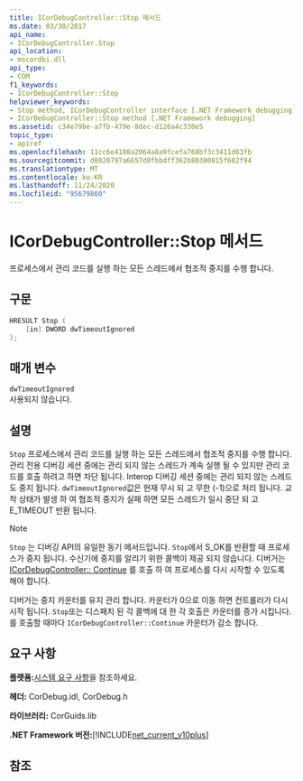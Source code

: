 ```yaml
---
title: ICorDebugController::Stop 메서드
ms.date: 03/30/2017
api_name:
- ICorDebugController.Stop
api_location:
- mscordbi.dll
api_type:
- COM
f1_keywords:
- ICorDebugController::Stop
helpviewer_keywords:
- Stop method, ICorDebugController interface [.NET Framework debugging]
- ICorDebugController::Stop method [.NET Framework debugging]
ms.assetid: c34e79be-a7fb-479e-8dec-d126a4c330e5
topic_type:
- apiref
ms.openlocfilehash: 11cc6e4108a2064a8a9fcefa760bf3c3411d63fb
ms.sourcegitcommit: d8020797a6657d0fbbdff362b80300815f682f94
ms.translationtype: MT
ms.contentlocale: ko-KR
ms.lasthandoff: 11/24/2020
ms.locfileid: "95679860"
---
```

# <a name="icordebugcontrollerstop-method"></a>ICorDebugController::Stop 메서드

프로세스에서 관리 코드를 실행 하는 모든 스레드에서 협조적 중지를 수행 합니다.  
  
## <a name="syntax"></a>구문  
  
```cpp  
HRESULT Stop (  
    [in] DWORD dwTimeoutIgnored  
);  
```  
  
## <a name="parameters"></a>매개 변수  

 `dwTimeoutIgnored`  
 사용되지 않습니다.  
  
## <a name="remarks"></a>설명  

 `Stop` 프로세스에서 관리 코드를 실행 하는 모든 스레드에서 협조적 중지를 수행 합니다. 관리 전용 디버깅 세션 중에는 관리 되지 않는 스레드가 계속 실행 될 수 있지만 관리 코드를 호출 하려고 하면 차단 됩니다. Interop 디버깅 세션 중에는 관리 되지 않는 스레드도 중지 됩니다. `dwTimeoutIgnored`값은 현재 무시 되 고 무한 (-1)으로 처리 됩니다. 교착 상태가 발생 하 여 협조적 중지가 실패 하면 모든 스레드가 일시 중단 되 고 E_TIMEOUT 반환 됩니다.  
  
> [!NOTE]
> `Stop` 는 디버깅 API의 유일한 동기 메서드입니다. `Stop`에서 S_OK를 반환할 때 프로세스가 중지 됩니다. 수신기에 중지를 알리기 위한 콜백이 제공 되지 않습니다. 디버거는 [ICorDebugController:: Continue](icordebugcontroller-continue-method.md) 를 호출 하 여 프로세스를 다시 시작할 수 있도록 해야 합니다.  
  
 디버거는 중지 카운터를 유지 관리 합니다. 카운터가 0으로 이동 하면 컨트롤러가 다시 시작 됩니다. `Stop`또는 디스패치 된 각 콜백에 대 한 각 호출은 카운터를 증가 시킵니다. 를 호출할 때마다 `ICorDebugController::Continue` 카운터가 감소 합니다.  
  
## <a name="requirements"></a>요구 사항  

 **플랫폼:**[시스템 요구 사항](../../get-started/system-requirements.md)을 참조하세요.  
  
 **헤더:** CorDebug.idl, CorDebug.h  
  
 **라이브러리:** CorGuids.lib  
  
 **.NET Framework 버전:**[!INCLUDE[net_current_v10plus](../../../../includes/net-current-v10plus-md.md)]  
  
## <a name="see-also"></a>참조
